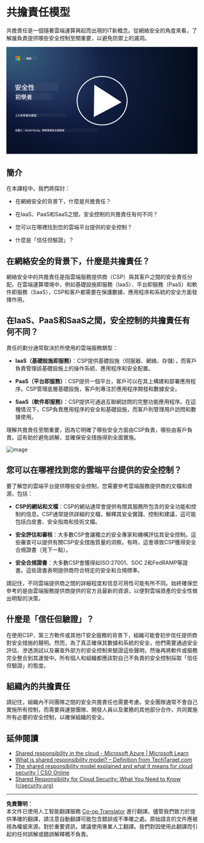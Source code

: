 <!--
CO_OP_TRANSLATOR_METADATA:
{
  "original_hash": "a48db640d80c786b928ca178c414f084",
  "translation_date": "2025-09-03T17:28:07+00:00",
  "source_file": "1.6 Shared responsibility model.md",
  "language_code": "hk"
}
-->
# 共擔責任模型

共擔責任是一個隨著雲端運算興起而出現的IT新概念。從網絡安全的角度來看，了解誰負責提供哪些安全控制至關重要，以避免防禦上的漏洞。

[![觀看影片](../../translated_images/1-6_placeholder.e5f314ee81b946d2e99745a3aa36e96432cc432ceaf4b20df35aa84d62ce2408.hk.png)](https://learn-video.azurefd.net/vod/player?id=20bf114b-e90d-428e-ae62-81aa9e9a7175)

## 簡介

在本課程中，我們將探討：

 - 在網絡安全的背景下，什麼是共擔責任？
   
 - 在IaaS、PaaS和SaaS之間，安全控制的共擔責任有何不同？

 - 您可以在哪裡找到您的雲端平台提供的安全控制？

 - 什麼是「信任但驗證」？

## 在網絡安全的背景下，什麼是共擔責任？

網絡安全中的共擔責任是指雲端服務提供商（CSP）與其客戶之間的安全責任分配。在雲端運算環境中，例如基礎設施即服務（IaaS）、平台即服務（PaaS）和軟件即服務（SaaS），CSP和客戶都需要在保護數據、應用程序和系統的安全方面發揮作用。

## 在IaaS、PaaS和SaaS之間，安全控制的共擔責任有何不同？

責任的劃分通常取決於所使用的雲端服務類型：

 - **IaaS（基礎設施即服務）**：CSP提供基礎設施（伺服器、網絡、存儲），而客戶負責管理該基礎設施上的操作系統、應用程序和安全配置。
   
 - **PaaS（平台即服務）**：CSP提供一個平台，客戶可以在其上構建和部署應用程序。CSP管理底層基礎設施，客戶則專注於應用程序開發和數據安全。

 - **SaaS（軟件即服務）**：CSP提供可通過互聯網訪問的完整功能應用程序。在這種情況下，CSP負責應用程序的安全和基礎設施，而客戶則管理用戶訪問和數據使用。

理解共擔責任至關重要，因為它明確了哪些安全方面由CSP負責，哪些由客戶負責。這有助於避免誤解，並確保安全措施得到全面實施。

![image](https://github.com/microsoft/Security-101/assets/139931591/7229a633-ec03-44d3-aa74-6c9810f5c47b)

## 您可以在哪裡找到您的雲端平台提供的安全控制？

要了解您的雲端平台提供哪些安全控制，您需要參考雲端服務提供商的文檔和資源，包括：

 - **CSP的網站和文檔**：CSP的網站通常會提供有關其服務所包含的安全功能和控制的信息。CSP通常提供詳細的文檔，解釋其安全實踐、控制和建議，這可能包括白皮書、安全指南和技術文檔。
   
 - **安全評估和審核**：大多數CSP會讓獨立的安全專家和機構評估其安全控制。這些審查可以提供有關CSP安全措施質量的洞察。有時，這會導致CSP獲得安全合規證書（見下一點）。
   
 - **安全合規證書**：大多數CSP會獲得如ISO:27001、SOC 2和FedRAMP等證書。這些證書表明提供商符合特定的安全和合規標準。

請記住，不同雲端提供商之間的詳細程度和信息可用性可能有所不同。始終確保您參考的是由雲端服務提供商提供的官方且最新的資源，以便對雲端資產的安全性做出明智的決策。

## 什麼是「信任但驗證」？

在使用CSP、第三方軟件或其他IT安全服務的背景下，組織可能會初步信任提供商對安全措施的聲明。然而，為了真正確保其數據和系統的安全，他們需要通過安全評估、滲透測試以及審查外部方的安全控制來驗證這些聲明，然後再將軟件或服務完全整合到其運營中。所有個人和組織都應該對自己不負責的安全控制採取「信任但驗證」的態度。

## 組織內的共擔責任

請記住，組織內不同團隊之間的安全共擔責任也需要考慮。安全團隊通常不會自己實施所有控制，而需要與運營團隊、開發人員以及業務的其他部分合作，共同實施所有必要的安全控制，以確保組織的安全。

## 延伸閱讀
- [Shared responsibility in the cloud - Microsoft Azure | Microsoft Learn](https://learn.microsoft.com/azure/security/fundamentals/shared-responsibility?WT.mc_id=academic-96948-sayoung)
- [What is shared responsibility model? – Definition from TechTarget.com](https://www.techtarget.com/searchcloudcomputing/definition/shared-responsibility-model)
- [The shared responsibility model explained and what it means for cloud security | CSO Online](https://www.csoonline.com/article/570779/the-shared-responsibility-model-explained-and-what-it-means-for-cloud-security.html)
- [Shared Responsibility for Cloud Security: What You Need to Know (cisecurity.org)](https://www.cisecurity.org/insights/blog/shared-responsibility-cloud-security-what-you-need-to-know)

---

**免責聲明**：  
本文件已使用人工智能翻譯服務 [Co-op Translator](https://github.com/Azure/co-op-translator) 進行翻譯。儘管我們致力於提供準確的翻譯，請注意自動翻譯可能包含錯誤或不準確之處。原始語言的文件應被視為權威來源。對於重要資訊，建議使用專業人工翻譯。我們對因使用此翻譯而引起的任何誤解或錯誤解釋概不負責。